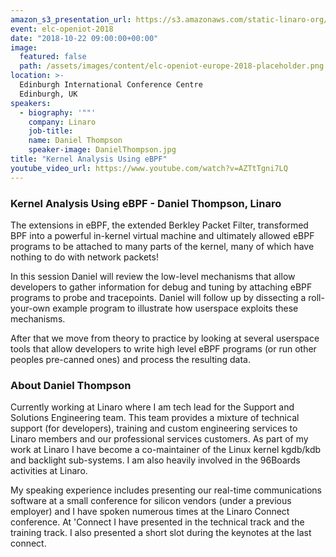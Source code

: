 ```yaml
---
amazon_s3_presentation_url: https://s3.amazonaws.com/static-linaro-org/event-resources/elc-openiot-2018/elc-openiot-2018-kernel-analysis-using-ebpf.pdf
event: elc-openiot-2018
date: "2018-10-22 09:00:00+00:00"
image:
  featured: false
  path: /assets/images/content/elc-openiot-europe-2018-placeholder.png
location: >-
  Edinburgh International Conference Centre
  Edinburgh, UK
speakers:
  - biography: '""'
    company: Linaro
    job-title:
    name: Daniel Thompson
    speaker-image: DanielThompson.jpg
title: "Kernel Analysis Using eBPF"
youtube_video_url: https://www.youtube.com/watch?v=AZTtTgni7LQ
---
```


### Kernel Analysis Using eBPF - Daniel Thompson, Linaro

The extensions in eBPF, the extended Berkley Packet Filter, transformed BPF into a powerful in-kernel virtual machine and ultimately allowed eBPF programs to be attached to many parts of the kernel, many of which have nothing to do with network packets!

In this session Daniel will review the low-level mechanisms that allow developers to gather information for debug and tuning by attaching eBPF programs to probe and tracepoints. Daniel will follow up by dissecting a roll-your-own example program to illustrate how userspace exploits these mechanisms.

After that we move from theory to practice by looking at several userspace tools that allow developers to write high level eBPF programs (or run other peoples pre-canned ones) and process the resulting data.

### About Daniel Thompson

Currently working at Linaro where I am tech lead for the Support and Solutions Engineering team. This team provides a mixture of technical support (for developers), training and custom engineering services to Linaro members and our professional services customers. As part of my work at Linaro I have become a co-maintainer of the Linux kernel kgdb/kdb and backlight sub-systems. I am also heavily involved in the 96Boards activities at Linaro.

My speaking experience includes presenting our real-time communications software at a small conference for silicon vendors (under a previous employer) and I have spoken numerous times at the Linaro Connect conference. At 'Connect I have presented in the technical track and the training track. I also presented a short slot during the keynotes at the last connect.
